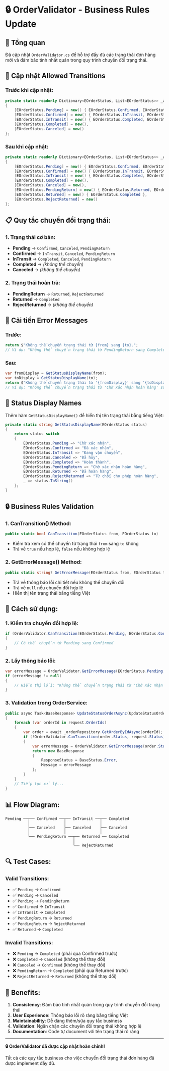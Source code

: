 # 🔒 OrderValidator - Business Rules Update

## 🎯 Tổng quan

Đã cập nhật `OrderValidator.cs` để hỗ trợ đầy đủ các trạng thái đơn hàng mới và đảm bảo tính nhất quán trong quy trình chuyển đổi trạng thái.

## 🔄 **Cập nhật Allowed Transitions**

### **Trước khi cập nhật:**

```csharp
private static readonly Dictionary<EOrderStatus, List<EOrderStatus>> _allowedTransitions = new()
{
    [EOrderStatus.Pending] = new() { EOrderStatus.Confirmed, EOrderStatus.Canceled },
    [EOrderStatus.Confirmed] = new() { EOrderStatus.InTransit, EOrderStatus.Canceled },
    [EOrderStatus.InTransit] = new() { EOrderStatus.Completed, EOrderStatus.Canceled },
    [EOrderStatus.Completed] = new(),
    [EOrderStatus.Canceled] = new()
};
```

### **Sau khi cập nhật:**

```csharp
private static readonly Dictionary<EOrderStatus, List<EOrderStatus>> _allowedTransitions = new()
{
    [EOrderStatus.Pending] = new() { EOrderStatus.Confirmed, EOrderStatus.Canceled, EOrderStatus.PendingReturn },
    [EOrderStatus.Confirmed] = new() { EOrderStatus.InTransit, EOrderStatus.Canceled, EOrderStatus.PendingReturn },
    [EOrderStatus.InTransit] = new() { EOrderStatus.Completed, EOrderStatus.Canceled, EOrderStatus.PendingReturn },
    [EOrderStatus.Completed] = new(),
    [EOrderStatus.Canceled] = new(),
    [EOrderStatus.PendingReturn] = new() { EOrderStatus.Returned, EOrderStatus.RejectReturned },
    [EOrderStatus.Returned] = new() { EOrderStatus.Completed },
    [EOrderStatus.RejectReturned] = new()
};
```

## 📋 **Quy tắc chuyển đổi trạng thái:**

### **1. Trạng thái cơ bản:**

-   **Pending** → `Confirmed`, `Canceled`, `PendingReturn`
-   **Confirmed** → `InTransit`, `Canceled`, `PendingReturn`
-   **InTransit** → `Completed`, `Canceled`, `PendingReturn`
-   **Completed** → _(không thể chuyển)_
-   **Canceled** → _(không thể chuyển)_

### **2. Trạng thái hoàn trả:**

-   **PendingReturn** → `Returned`, `RejectReturned`
-   **Returned** → `Completed`
-   **RejectReturned** → _(không thể chuyển)_

## 🔧 **Cải tiến Error Messages**

### **Trước:**

```csharp
return $"Không thể chuyển trạng thái từ {from} sang {to}.";
// Ví dụ: "Không thể chuyển trạng thái từ PendingReturn sang Completed."
```

### **Sau:**

```csharp
var fromDisplay = GetStatusDisplayName(from);
var toDisplay = GetStatusDisplayName(to);
return $"Không thể chuyển trạng thái từ '{fromDisplay}' sang '{toDisplay}'.";
// Ví dụ: "Không thể chuyển trạng thái từ 'Chờ xác nhận hoàn hàng' sang 'Hoàn thành'."
```

## 🎨 **Status Display Names**

Thêm hàm `GetStatusDisplayName()` để hiển thị tên trạng thái bằng tiếng Việt:

```csharp
private static string GetStatusDisplayName(EOrderStatus status)
{
    return status switch
    {
        EOrderStatus.Pending => "Chờ xác nhận",
        EOrderStatus.Confirmed => "Đã xác nhận",
        EOrderStatus.InTransit => "Đang vận chuyển",
        EOrderStatus.Canceled => "Đã hủy",
        EOrderStatus.Completed => "Hoàn thành",
        EOrderStatus.PendingReturn => "Chờ xác nhận hoàn hàng",
        EOrderStatus.Returned => "Đã hoàn hàng",
        EOrderStatus.RejectReturned => "Từ chối cho phép hoàn hàng",
        _ => status.ToString()
    };
}
```

## 🔒 **Business Rules Validation**

### **1. CanTransition() Method:**

```csharp
public static bool CanTransition(EOrderStatus from, EOrderStatus to)
```

-   Kiểm tra xem có thể chuyển từ trạng thái `from` sang `to` không
-   Trả về `true` nếu hợp lệ, `false` nếu không hợp lệ

### **2. GetErrorMessage() Method:**

```csharp
public static string? GetErrorMessage(EOrderStatus from, EOrderStatus to)
```

-   Trả về thông báo lỗi chi tiết nếu không thể chuyển đổi
-   Trả về `null` nếu chuyển đổi hợp lệ
-   Hiển thị tên trạng thái bằng tiếng Việt

## 🚀 **Cách sử dụng:**

### **1. Kiểm tra chuyển đổi hợp lệ:**

```csharp
if (OrderValidator.CanTransition(EOrderStatus.Pending, EOrderStatus.Confirmed))
{
    // Có thể chuyển từ Pending sang Confirmed
}
```

### **2. Lấy thông báo lỗi:**

```csharp
var errorMessage = OrderValidator.GetErrorMessage(EOrderStatus.Pending, EOrderStatus.Completed);
if (errorMessage != null)
{
    // Hiển thị lỗi: "Không thể chuyển trạng thái từ 'Chờ xác nhận' sang 'Hoàn thành'."
}
```

### **3. Validation trong OrderService:**

```csharp
public async Task<BaseResponse> UpdateStatusOrderAsync(UpdateStatusOrderRequestDTO request)
{
    foreach (var orderId in request.OrderIds)
    {
        var order = await _orderRepository.GetOrderByIdAsync(orderId);
        if (!OrderValidator.CanTransition(order.Status, request.Status))
        {
            var errorMessage = OrderValidator.GetErrorMessage(order.Status, request.Status);
            return new BaseResponse
            {
                ResponseStatus = BaseStatus.Error,
                Message = errorMessage
            };
        }
    }
    // Tiếp tục xử lý...
}
```

## 📊 **Flow Diagram:**

```
Pending ──┬── Confirmed ──┬── InTransit ──┬── Completed
          │               │               │
          ├── Canceled    ├── Canceled    ├── Canceled
          │               │               │
          └── PendingReturn ──┬── Returned ── Completed
                              │
                              └── RejectReturned
```

## 🔍 **Test Cases:**

### **Valid Transitions:**

-   ✅ `Pending` → `Confirmed`
-   ✅ `Pending` → `Canceled`
-   ✅ `Pending` → `PendingReturn`
-   ✅ `Confirmed` → `InTransit`
-   ✅ `InTransit` → `Completed`
-   ✅ `PendingReturn` → `Returned`
-   ✅ `PendingReturn` → `RejectReturned`
-   ✅ `Returned` → `Completed`

### **Invalid Transitions:**

-   ❌ `Pending` → `Completed` (phải qua Confirmed trước)
-   ❌ `Completed` → `Canceled` (không thể thay đổi)
-   ❌ `Canceled` → `Confirmed` (không thể thay đổi)
-   ❌ `PendingReturn` → `Completed` (phải qua Returned trước)
-   ❌ `RejectReturned` → `Returned` (không thể thay đổi)

## 🎯 **Benefits:**

1. **Consistency**: Đảm bảo tính nhất quán trong quy trình chuyển đổi trạng thái
2. **User Experience**: Thông báo lỗi rõ ràng bằng tiếng Việt
3. **Maintainability**: Dễ dàng thêm/sửa quy tắc business
4. **Validation**: Ngăn chặn các chuyển đổi trạng thái không hợp lệ
5. **Documentation**: Code tự document với tên trạng thái rõ ràng

---

**🔒 OrderValidator đã được cập nhật hoàn chỉnh!**

Tất cả các quy tắc business cho việc chuyển đổi trạng thái đơn hàng đã được implement đầy đủ.
